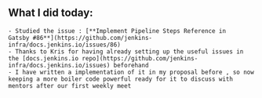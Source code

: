 ## What I did today:
    - Studied the issue : [**Implement Pipeline Steps Reference in Gatsby #86**](https://github.com/jenkins-infra/docs.jenkins.io/issues/86)
    - Thanks to Kris for having already setting up the useful issues in the [docs.jenkins.io repo](https://github.com/jenkins-infra/docs.jenkins.io/issues) beforehand
    - I have written a implementation of it in my proposal before , so now keeping a more boiler code powerful ready for it to discuss with mentors after our first weekly meet